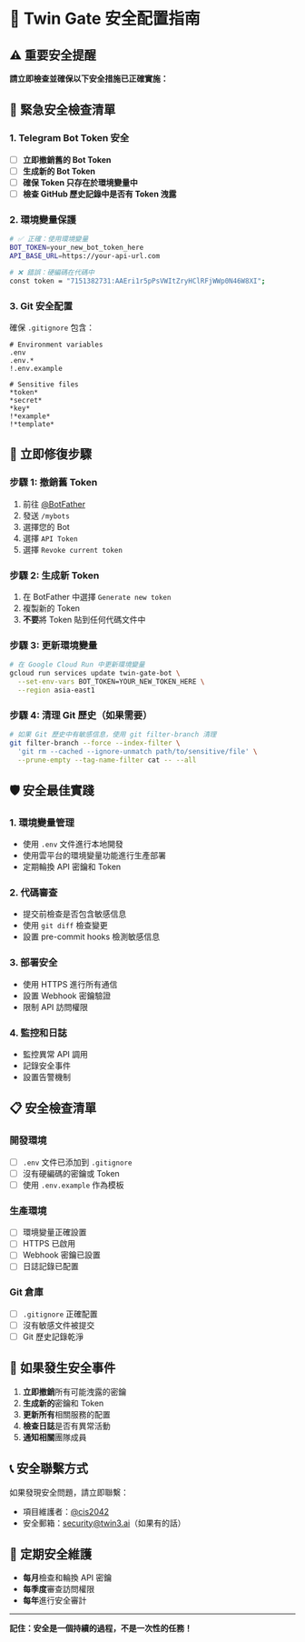 # 🔐 Twin Gate 安全配置指南

## ⚠️ 重要安全提醒

**請立即檢查並確保以下安全措施已正確實施：**

## 🚨 緊急安全檢查清單

### 1. Telegram Bot Token 安全
- [ ] **立即撤銷舊的 Bot Token**
- [ ] **生成新的 Bot Token**
- [ ] **確保 Token 只存在於環境變量中**
- [ ] **檢查 GitHub 歷史記錄中是否有 Token 洩露**

### 2. 環境變量保護
```bash
# ✅ 正確：使用環境變量
BOT_TOKEN=your_new_bot_token_here
API_BASE_URL=https://your-api-url.com

# ❌ 錯誤：硬編碼在代碼中
const token = "7151382731:AAEri1r5pPsVWItZryHClRFjWWp0N46W8XI";
```

### 3. Git 安全配置
確保 `.gitignore` 包含：
```
# Environment variables
.env
.env.*
!.env.example

# Sensitive files
*token*
*secret*
*key*
!*example*
!*template*
```

## 🔧 立即修復步驟

### 步驟 1: 撤銷舊 Token
1. 前往 [@BotFather](https://t.me/BotFather)
2. 發送 `/mybots`
3. 選擇您的 Bot
4. 選擇 `API Token`
5. 選擇 `Revoke current token`

### 步驟 2: 生成新 Token
1. 在 BotFather 中選擇 `Generate new token`
2. 複製新的 Token
3. **不要**將 Token 貼到任何代碼文件中

### 步驟 3: 更新環境變量
```bash
# 在 Google Cloud Run 中更新環境變量
gcloud run services update twin-gate-bot \
  --set-env-vars BOT_TOKEN=YOUR_NEW_TOKEN_HERE \
  --region asia-east1
```

### 步驟 4: 清理 Git 歷史（如果需要）
```bash
# 如果 Git 歷史中有敏感信息，使用 git filter-branch 清理
git filter-branch --force --index-filter \
  'git rm --cached --ignore-unmatch path/to/sensitive/file' \
  --prune-empty --tag-name-filter cat -- --all
```

## 🛡️ 安全最佳實踐

### 1. 環境變量管理
- 使用 `.env` 文件進行本地開發
- 使用雲平台的環境變量功能進行生產部署
- 定期輪換 API 密鑰和 Token

### 2. 代碼審查
- 提交前檢查是否包含敏感信息
- 使用 `git diff` 檢查變更
- 設置 pre-commit hooks 檢測敏感信息

### 3. 部署安全
- 使用 HTTPS 進行所有通信
- 設置 Webhook 密鑰驗證
- 限制 API 訪問權限

### 4. 監控和日誌
- 監控異常 API 調用
- 記錄安全事件
- 設置告警機制

## 📋 安全檢查清單

### 開發環境
- [ ] `.env` 文件已添加到 `.gitignore`
- [ ] 沒有硬編碼的密鑰或 Token
- [ ] 使用 `.env.example` 作為模板

### 生產環境
- [ ] 環境變量正確設置
- [ ] HTTPS 已啟用
- [ ] Webhook 密鑰已設置
- [ ] 日誌記錄已配置

### Git 倉庫
- [ ] `.gitignore` 正確配置
- [ ] 沒有敏感文件被提交
- [ ] Git 歷史記錄乾淨

## 🚨 如果發生安全事件

1. **立即撤銷**所有可能洩露的密鑰
2. **生成新的**密鑰和 Token
3. **更新所有**相關服務的配置
4. **檢查日誌**是否有異常活動
5. **通知相關**團隊成員

## 📞 安全聯繫方式

如果發現安全問題，請立即聯繫：
- 項目維護者：[@cis2042](https://github.com/cis2042)
- 安全郵箱：security@twin3.ai（如果有的話）

## 🔄 定期安全維護

- **每月**檢查和輪換 API 密鑰
- **每季度**審查訪問權限
- **每年**進行安全審計

---

**記住：安全是一個持續的過程，不是一次性的任務！**
